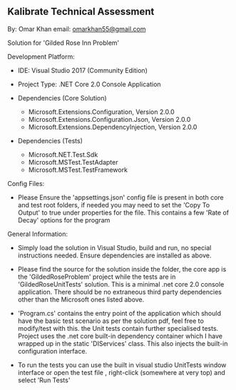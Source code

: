 Kalibrate Technical Assessment
------------------------------

By: Omar Khan
email: omarkhan55@gmail.com

Solution for 'Gilded Rose Inn Problem'

Development Platform:

 - IDE: Visual Studio 2017 (Community Edition)
 - Project Type: .NET Core 2.0 Console Application

 - Dependencies (Core Solution)
	- Microsoft.Extensions.Configuration, Version 2.0.0
	- Microsoft.Extensions.Configuration.Json, Version 2.0.0
	- Microsoft.Extensions.DependencyInjection, Version 2.0.0

 - Dependencies (Tests)
	- Microsoft.NET.Test.Sdk
	- Microsoft.MSTest.TestAdapter
	- Microsoft.MSTest.TestFramework

Config Files: 

- Please Ensure the 'appsettings.json' config file is present in both core and test root folders, if needed you may need to set the 'Copy To Output' to true under properties for the file. This contains a few 'Rate of Decay' options for the program

General Information:

 - Simply load the solution in Visual Studio, build and run, no special instructions needed. Ensure dependencies are installed as above.

 - Please find the source for the solution inside the folder, the core app is the 'GildedRoseProblem' project while the tests are in 'GildedRoseUnitTests' solution. This is a minimal .net core 2.0 console application. There should be no extraneous third party dependencies other than the Microsoft ones listed above. 

- 'Program.cs' contains the entry point of the application which should have the basic test scenario as per the solution pdf, feel free to modify/test with this. the Unit tests contain further specialised tests. Project uses the .net core built-in dependency container which I have wrapped up in the static 'DIServices' class. This also injects the built-in configuration interface.

- To run the tests you can use the built in visual studio UnitTests window interface or open the test file , right-click (somewhere at very top) and select 'Run Tests'

 
